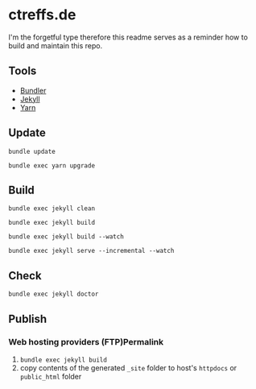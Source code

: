 # ctreffs.de

I'm the forgetful type therefore this readme serves as a reminder how to build and maintain this repo.

## Tools

- [Bundler](https://bundler.io/v1.16)
- [Jekyll](https://jekyllrb.com/docs/usage/)
- [Yarn](https://yarnpkg.com/en/docs/usage)

## Update

`bundle update`

`bundle exec yarn upgrade`


## Build

`bundle exec jekyll clean`

`bundle exec jekyll build`

`bundle exec jekyll build --watch`

`bundle exec jekyll serve --incremental --watch`

## Check

`bundle exec jekyll doctor`

## Publish

### Web hosting providers (FTP)Permalink

1. `bundle exec jekyll build` 
2. copy contents of the generated `_site` folder to host's `httpdocs` or `public_html` folder